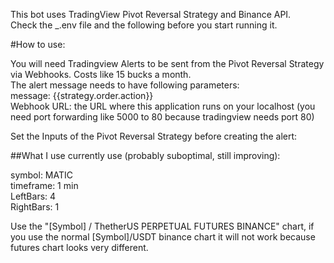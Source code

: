 This bot uses TradingView Pivot Reversal Strategy and Binance API.  
Check the _.env file and the following before you start running it.  


#How to use:  
  
You will need Tradingview Alerts to be sent from the Pivot Reversal Strategy via Webhooks. Costs like 15 bucks a month.  
The alert message needs to have following parameters:  
message: {{strategy.order.action}}  
Webhook URL: the URL where this application runs on your localhost (you need port forwarding like 5000 to 80 because tradingview needs port 80)  
  
Set the Inputs of the Pivot Reversal Strategy before creating the alert:  
  
##What I use currently use (probably suboptimal, still improving):  
  
symbol: MATIC  
timeframe: 1 min  
LeftBars: 4  
RightBars: 1  

Use the "[Symbol] / ThetherUS PERPETUAL FUTURES BINANCE" chart, if you use the normal [Symbol]/USDT binance chart it will not work because futures chart looks very different.  
